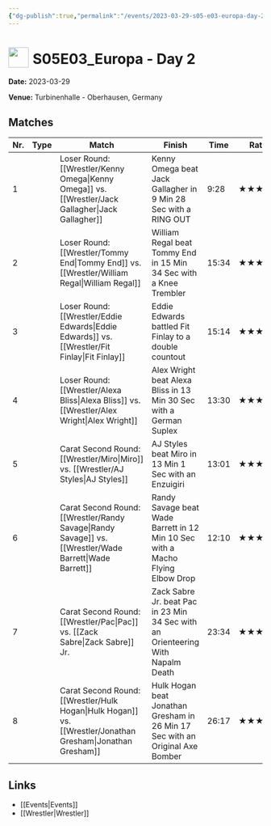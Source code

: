 ```yaml
---
{"dg-publish":true,"permalink":"/events/2023-03-29-s05-e03-europa-day-2/","title":"S05E03_Europa - Day 2","noteIcon":""}
---
```



# <img src="https://github.com/CptSpaulding1980/choke-slam-wrestling/releases/download/images/ChokeSlam.png" width="40" style="vertical-align:bottom; margin-right:8px;">**S05E03_Europa - Day 2**

**Date:** 2023-03-29

**Venue:** Turbinenhalle - Oberhausen, Germany

## Matches

| Nr. | Type | Match | Finish | Time | Rating | Score |
|-----|------|-------|--------|------|--------|-------|
| 1 |  | Loser Round: [[Wrestler/Kenny Omega\|Kenny Omega]] vs. [[Wrestler/Jack Gallagher\|Jack Gallagher]] | Kenny Omega beat Jack Gallagher in 9 Min 28 Sec with a RING OUT | 9:28 | ★★★1/4 | 74 |
| 2 |  | Loser Round: [[Wrestler/Tommy End\|Tommy End]] vs. [[Wrestler/William Regal\|William Regal]] | William Regal beat Tommy End in 15 Min 34 Sec with a Knee Trembler | 15:34 | ★★★★1/4 | 88 |
| 3 |  | Loser Round: [[Wrestler/Eddie Edwards\|Eddie Edwards]] vs. [[Wrestler/Fit Finlay\|Fit Finlay]] | Eddie Edwards battled Fit Finlay to a  double countout | 15:14 | ★★★★ | 85 |
| 4 |  | Loser Round: [[Wrestler/Alexa Bliss\|Alexa Bliss]] vs. [[Wrestler/Alex Wright\|Alex Wright]] | Alex Wright beat Alexa Bliss in 13 Min 30 Sec with a German Suplex | 13:30 | ★★★★1/2 | 92 |
| 5 |  | Carat Second Round: [[Wrestler/Miro\|Miro]] vs. [[Wrestler/AJ Styles\|AJ Styles]] | AJ Styles beat Miro in 13 Min 1 Sec with an Enzuigiri | 13:01 | ★★★1/4 | 75 |
| 6 |  | Carat Second Round: [[Wrestler/Randy Savage\|Randy Savage]] vs. [[Wrestler/Wade Barrett\|Wade Barrett]] | Randy Savage beat Wade Barrett in 12 Min 10 Sec with a Macho Flying Elbow Drop | 12:10 | ★★★1/2 | 76 |
| 7 |  | Carat Second Round: [[Wrestler/Pac\|Pac]] vs. [[Zack Sabre\|Zack Sabre]] Jr. | Zack Sabre Jr. beat Pac in 23 Min 34 Sec with an Orienteering With Napalm Death | 23:34 | ★★★★1/4 | 88 |
| 8 |  | Carat Second Round: [[Wrestler/Hulk Hogan\|Hulk Hogan]] vs. [[Wrestler/Jonathan Gresham\|Jonathan Gresham]] | Hulk Hogan beat Jonathan Gresham in 26 Min 17 Sec with an Original Axe Bomber | 26:17 | ★★★★3/4 | 97 |

## Links
- [[Events\|Events]]
- [[Wrestler\|Wrestler]]
